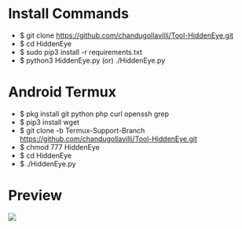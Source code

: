 <h1>Install Commands</h1>

* $ git clone https://github.com/chandugollavilli/Tool-HiddenEye.git
* $ cd HiddenEye
* $ sudo pip3 install -r requirements.txt
* $ python3 HiddenEye.py (or) ./HiddenEye.py  


<h1>Android Termux</h1>

* $ pkg install git python php curl openssh grep
* $ pip3 install wget 
* $ git clone -b Termux-Support-Branch https://github.com/chandugollavilli/Tool-HiddenEye.git
* $ chmod 777 HiddenEye
* $ cd HiddenEye
* $ ./HiddenEye.py

<h1>Preview</h1>

<img src ="https://cdn.cyberpunk.rs/wp-content/uploads/2019/09/hiddeneye_bg.jpg"></img>


       
